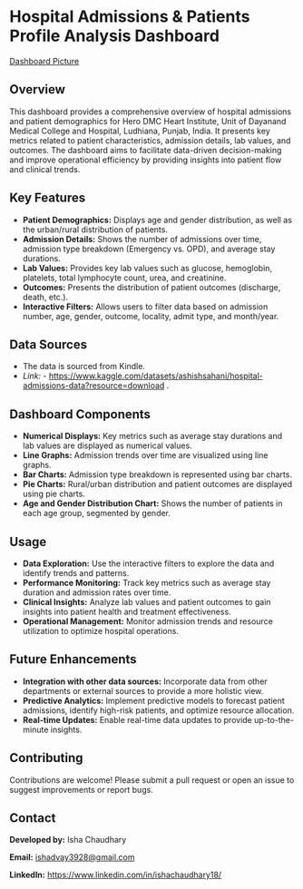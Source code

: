# Hospital Admissions & Patients Profile Analysis Dashboard

[Dashboard Picture](https://github.com/user-attachments/assets/c1025430-cf35-49c1-8109-635258b4b16b)


## Overview

This dashboard provides a comprehensive overview of hospital admissions and patient demographics for Hero DMC Heart Institute, Unit of Dayanand Medical College and Hospital, Ludhiana, Punjab, India. It presents key metrics related to patient characteristics, admission details, lab values, and outcomes. The dashboard aims to facilitate data-driven decision-making and improve operational efficiency by providing insights into patient flow and clinical trends.

## Key Features

* **Patient Demographics:** Displays age and gender distribution, as well as the urban/rural distribution of patients.
* **Admission Details:** Shows the number of admissions over time, admission type breakdown (Emergency vs. OPD), and average stay durations.
* **Lab Values:** Provides key lab values such as glucose, hemoglobin, platelets, total lymphocyte count, urea, and creatinine.
* **Outcomes:** Presents the distribution of patient outcomes (discharge, death, etc.).
* **Interactive Filters:** Allows users to filter data based on admission number, age, gender, outcome, locality, admit type, and month/year.

## Data Sources

* The data is sourced from Kindle.
* *Link:* - https://www.kaggle.com/datasets/ashishsahani/hospital-admissions-data?resource=download .

## Dashboard Components

* **Numerical Displays:** Key metrics such as average stay durations and lab values are displayed as numerical values.
* **Line Graphs:** Admission trends over time are visualized using line graphs.
* **Bar Charts:** Admission type breakdown is represented using bar charts.
* **Pie Charts:** Rural/urban distribution and patient outcomes are displayed using pie charts.
* **Age and Gender Distribution Chart:** Shows the number of patients in each age group, segmented by gender.

## Usage

* **Data Exploration:** Use the interactive filters to explore the data and identify trends and patterns.
* **Performance Monitoring:** Track key metrics such as average stay duration and admission rates over time.
* **Clinical Insights:** Analyze lab values and patient outcomes to gain insights into patient health and treatment effectiveness.
* **Operational Management:** Monitor admission trends and resource utilization to optimize hospital operations.

## Future Enhancements

* **Integration with other data sources:** Incorporate data from other departments or external sources to provide a more holistic view.
* **Predictive Analytics:** Implement predictive models to forecast patient admissions, identify high-risk patients, and optimize resource allocation.
* **Real-time Updates:** Enable real-time data updates to provide up-to-the-minute insights.

## Contributing

Contributions are welcome! Please submit a pull request or open an issue to suggest improvements or report bugs.

## Contact

**Developed by:** Isha Chaudhary 

**Email:** ishadvay3928@gmail.com

**LinkedIn:** https://www.linkedin.com/in/ishachaudhary18/
